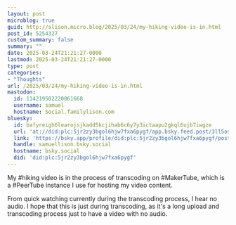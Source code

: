 ```yaml
---
layout: post
microblog: true
guid: http://slison.micro.blog/2025/03/24/my-hiking-video-is-in.html
post_id: 5254327
custom_summary: false
summary: ""
date: 2025-03-24T21:21:27-0000
lastmod: 2025-03-24T21:21:27-0000
type: post
categories:
- "Thoughts"
url: /2025/03/24/my-hiking-video-is-in.html
mastodon:
  id: 114219502220061668
  username: samuel
  hostname: Social.familylison.com
bluesky:
  id: bafyreigh6learojsjkadd5kcjihab6c6y7y3ictaapu2gkql6ujb7iwgze
  url: 'at://did:plc:5jr2zy3bgol6hjw7fxa6pygf/app.bsky.feed.post/3ll5os4cv3n2e'
  link: 'https://bsky.app/profile/did:plc:5jr2zy3bgol6hjw7fxa6pygf/post/3ll5os4cv3n2e'
  handle: samuellison.bsky.social
  hostname: bsky.social
  did: 'did:plc:5jr2zy3bgol6hjw7fxa6pygf'
---
```

My #hiking video is in the process of transcoding on #MakerTube, which is a #PeerTube instance I use for hosting my video content. 

From quick watching currently during the transcoding process, I hear no audio. I hope that this is just during transcoding, as it's a long upload and transcoding process just to have a video with no audio.
